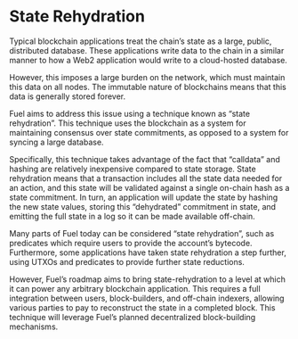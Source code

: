 # State Rehydration

Typical blockchain applications treat the chain’s state as a large, public, distributed database. These applications write data to the chain in a similar manner to how a Web2 application would write to a cloud-hosted database.

However, this imposes a large burden on the network, which must maintain this data on all nodes. The immutable nature of blockchains means that this data is generally stored forever.

Fuel aims to address this issue using a technique known as “state rehydration”. This technique uses the blockchain as a system for maintaining consensus over state commitments, as opposed to a system for syncing a large database.

Specifically, this technique takes advantage of the fact that “calldata” and hashing are relatively inexpensive compared to state storage. State rehydration means that a transaction includes all the state data needed for an action, and this state will be validated against a single on-chain hash as a state commitment. In turn, an application will update the state by hashing the new state values, storing this “dehydrated” commitment in state, and emitting the full state in a log so it can be made available off-chain.

Many parts of Fuel today can be considered “state rehydration”, such as predicates which require users to provide the account’s bytecode. Furthermore, some applications have taken state rehydration a step further, using UTXOs and predicates to provide further state reductions.

However, Fuel’s roadmap aims to bring state-rehydration to a level at which it can power any arbitrary blockchain application. This requires a full integration between users, block-builders, and off-chain indexers, allowing various parties to pay to reconstruct the state in a completed block. This technique will leverage Fuel’s planned decentralized block-building mechanisms.
